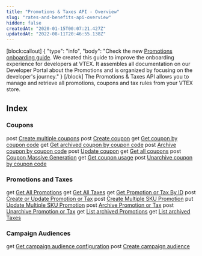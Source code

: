 ```yaml
---
title: "Promotions & Taxes API - Overview"
slug: "rates-and-benefits-api-overview"
hidden: false
createdAt: "2020-01-15T00:07:21.427Z"
updatedAt: "2022-08-11T20:46:55.138Z"
---
```

[block:callout]
{
  "type": "info",
  "body": "Check the new [Promotions onboarding guide](https://developers.vtex.com/vtex-rest-api/docs/promotions-overview). We created this guide to improve the onboarding experience for developers at VTEX. It assembles all documentation on our Developer Portal about the Promotions and is organized by focusing on the developer's journey."
}
[/block]
The Promotions & Taxes API allows you to manage and retrieve all promotions, coupons and tax rules from your VTEX store.

## Index

### Coupons
<span class="APIMethod APIMethod_fixedWidth APIMethod_post">post</span> [Create multiple coupons](https://developers.vtex.com/vtex-rest-api/reference/post_api-rnb-pvt-multiple-coupons)
<span class="APIMethod APIMethod_fixedWidth APIMethod_post">post</span> [Create coupon](https://developers.vtex.com/vtex-rest-api/reference/post_api-rnb-pvt-coupon)
<span class="APIMethod APIMethod_fixedWidth APIMethod_get">get</span> [Get coupon by coupon code](https://developers.vtex.com/vtex-rest-api/reference/getbycouponcode)
<span class="APIMethod APIMethod_fixedWidth APIMethod_get">get</span> [Get archived coupon by coupon code](https://developers.vtex.com/vtex-rest-api/reference/getarchivedbycouponcode)
<span class="APIMethod APIMethod_fixedWidth APIMethod_post">post</span> [Archive coupon by coupon code](https://developers.vtex.com/vtex-rest-api/reference/archivebycouponcode)
<span class="APIMethod APIMethod_fixedWidth APIMethod_post">post</span> [Update coupon](https://developers.vtex.com/vtex-rest-api/reference/update)
<span class="APIMethod APIMethod_fixedWidth APIMethod_get">get</span> [Get all coupons](https://developers.vtex.com/vtex-rest-api/reference/getall)
<span class="APIMethod APIMethod_fixedWidth APIMethod_post">post</span> [Coupon Massive Generation](https://developers.vtex.com/vtex-rest-api/reference/massivegeneration)
<span class="APIMethod APIMethod_fixedWidth APIMethod_get">get</span> [Get coupon usage](https://developers.vtex.com/vtex-rest-api/reference/getusage)
<span class="APIMethod APIMethod_fixedWidth APIMethod_post">post</span> [Unarchive coupon by coupon code](https://developers.vtex.com/vtex-rest-api/reference/unarchivebycouponcode)

### Promotions and Taxes
<span class="APIMethod APIMethod_fixedWidth APIMethod_get">get</span> [Get All Promotions](https://developers.vtex.com/vtex-rest-api/reference/getallbenefits)
<span class="APIMethod APIMethod_fixedWidth APIMethod_get">get</span> [Get All Taxes](https://developers.vtex.com/vtex-rest-api/reference/getalltaxes)
<span class="APIMethod APIMethod_fixedWidth APIMethod_get">get</span> [Get Promotion or Tax By ID](https://developers.vtex.com/vtex-rest-api/reference/getcalculatorconfigurationbyid)
<span class="APIMethod APIMethod_fixedWidth APIMethod_post">post</span> [Create or Update Promotion or Tax](https://developers.vtex.com/vtex-rest-api/reference/createorupdatecalculatorconfiguration)
<span class="APIMethod APIMethod_fixedWidth APIMethod_post">post</span> [Create Multiple SKU Promotion](https://developers.vtex.com/vtex-rest-api/reference/post_api-rnb-pvt-import-calculatorconfiguration)
<span class="APIMethod APIMethod_fixedWidth APIMethod_put">put</span> [Update Multiple SKU Promotion](https://developers.vtex.com/vtex-rest-api/reference/put_api-rnb-pvt-import-calculatorconfiguration-promotionid)
<span class="APIMethod APIMethod_fixedWidth APIMethod_post">post</span> [Archive Promotion or Tax](https://developers.vtex.com/vtex-rest-api/reference/archivepromotion-1)
<span class="APIMethod APIMethod_fixedWidth APIMethod_post">post</span> [Unarchive Promotion or Tax](https://developers.vtex.com/vtex-rest-api/reference/unarchivepromotion-1)
<span class="APIMethod APIMethod_fixedWidth APIMethod_get">get</span> [List archived Promotions](https://developers.vtex.com/vtex-rest-api/reference/getarchivedpromotions)
<span class="APIMethod APIMethod_fixedWidth APIMethod_get">get</span> [List archived Taxes](https://developers.vtex.com/vtex-rest-api/reference/getarchivedtaxes)


### Campaign Audiences
<span class="APIMethod APIMethod_fixedWidth APIMethod_get">get</span> [Get campaign audience configuration](https://developers.vtex.com/vtex-rest-api/reference/getcampaignconfiguration)
<span class="APIMethod APIMethod_fixedWidth APIMethod_post">post</span> [Create campaign audience](https://developers.vtex.com/vtex-rest-api/reference/setcampaignconfiguration)